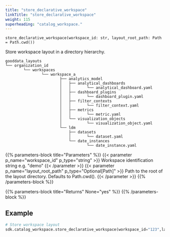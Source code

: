 ```yaml
---
title: "store_declarative_workspace"
linkTitle: "store_declarative_workspace"
weight: 115
superheading: "catalog_workspace."
---
```


<!-- TODO -->

`store_declarative_workspace(workspace_id: str, layout_root_path: Path = Path.cwd())`

Store workspace layout in a directory hierarchy.

    gooddata_layouts
    └── organization_id
            └── workspaces
                    └── workspace_a
                            ├── analytics_model
                            │   ├── analytical_dashboards
                            │   │       └── analytical_dashboard.yaml
                            │   ├── dashboard_plugins
                            │   │       └── dashboard_plugin.yaml
                            │   ├── filter_contexts
                            │   │       └── filter_context.yaml
                            │   ├── metrics
                            │   │       └── metric.yaml
                            │   └── visualization_objects
                            │           └── visualization_object.yaml
                            └── ldm
                                ├── datasets
                                │       └── dataset.yaml
                                └── date_instances
                                        └── date_instance.yaml

{{% parameters-block title="Parameters" %}}
{{< parameter p_name="workspace_id" p_type="string" >}}
Workspace identification string e.g. "demo"
{{< /parameter >}}
{{< parameter p_name="layout_root_path" p_type="Optional[Path]" >}}
Path to the root of the layout directory. Defaults to Path.cwd().
{{< /parameter >}}
{{% /parameters-block %}}

{{% parameters-block title="Returns" None="yes" %}}
{{% /parameters-block %}}

## Example

```Python
# Store workspace layout
sdk.catalog_workspace.store_declarative_workspace(workspace_id="123",layout_root_path=Path.cwd())
```

